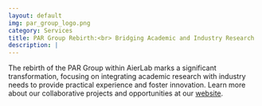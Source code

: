 ```yaml
---
layout: default
img: par_group_logo.png
category: Services
title: PAR Group Rebirth:<br> Bridging Academic and Industry Research
description: |
---
```


The rebirth of the PAR Group within AierLab marks a significant transformation, focusing on integrating academic research with industry needs to provide practical experience and foster innovation. Learn more about our collaborative projects and opportunities at our [website](http://aierlab.tech).
